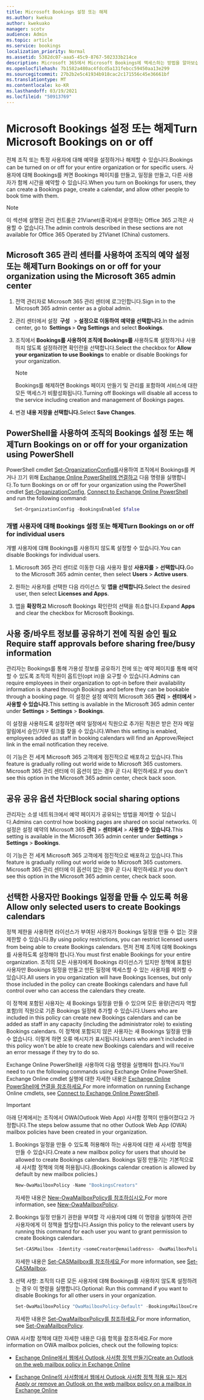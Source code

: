 ```yaml
---
title: Microsoft Bookings 설정 또는 해제
ms.author: kwekua
author: kwekuako
manager: scotv
audience: Admin
ms.topic: article
ms.service: bookings
localization_priority: Normal
ms.assetid: 5382dc07-aaa5-45c9-8767-502333b214ce
description: Microsoft 365에서 Microsoft Bookings에 액세스하는 방법을 알아보십시오.
ms.openlocfilehash: 7b1582a480ac4fdcd5a131febcc59450aa13e299
ms.sourcegitcommit: 27b2b2e5c41934b918cac2c171556c45e36661bf
ms.translationtype: MT
ms.contentlocale: ko-KR
ms.lasthandoff: 03/19/2021
ms.locfileid: "50913769"
---
```

# <a name="turn-microsoft-bookings-on-or-off"></a><span data-ttu-id="50348-103">Microsoft Bookings 설정 또는 해제</span><span class="sxs-lookup"><span data-stu-id="50348-103">Turn Microsoft Bookings on or off</span></span>

<span data-ttu-id="50348-104">전체 조직 또는 특정 사용자에 대해 예약을 설정하거나 해제할 수 있습니다.</span><span class="sxs-lookup"><span data-stu-id="50348-104">Bookings can be turned on or off for your entire organization or for specific users.</span></span> <span data-ttu-id="50348-105">사용자에 대해 Bookings를 켜면 Bookings 페이지를 만들고, 일정을 만들고, 다른 사용자가 함께 시간을 예약할 수 있습니다.</span><span class="sxs-lookup"><span data-stu-id="50348-105">When you turn on Bookings for users, they can create a Bookings page, create a calendar, and allow other people to book time with them.</span></span>

> [!NOTE]
> <span data-ttu-id="50348-106">이 섹션에 설명된 관리 컨트롤은 21Vianet(중국)에서 운영하는 Office 365 고객은 사용할 수 없습니다.</span><span class="sxs-lookup"><span data-stu-id="50348-106">The admin controls described in these sections are not available for Office 365 Operated by 21Vianet (China) customers.</span></span>

## <a name="turn-bookings-on-or-off-for-your-organization-using-the-microsoft-365-admin-center"></a><span data-ttu-id="50348-107">Microsoft 365 관리 센터를 사용하여 조직의 예약 설정 또는 해제</span><span class="sxs-lookup"><span data-stu-id="50348-107">Turn Bookings on or off for your organization using the Microsoft 365 admin center</span></span>

1. <span data-ttu-id="50348-108">전역 관리자로 Microsoft 365 관리 센터에 로그인합니다.</span><span class="sxs-lookup"><span data-stu-id="50348-108">Sign in to the Microsoft 365 admin center as a global admin.</span></span>

2. <span data-ttu-id="50348-109">관리 센터에서 설정  **구성**   \> **설정으로 이동하여** **예약을 선택합니다.**</span><span class="sxs-lookup"><span data-stu-id="50348-109">In the admin center, go to  **Settings** \> **Org Settings** and select **Bookings**.</span></span>

3. <span data-ttu-id="50348-110">조직에서 **Bookings를 사용하여 조직에 Bookings를** 사용하도록 설정하거나 사용하지 않도록 설정하려면 확인란을 선택합니다.</span><span class="sxs-lookup"><span data-stu-id="50348-110">Select the checkbox for **Allow your organization to use Bookings** to enable or disable Bookings for your organization.</span></span>

   > [!NOTE]
   > <span data-ttu-id="50348-111">Bookings를 해제하면 Bookings 페이지 만들기 및 관리를 포함하여 서비스에 대한 모든 액세스가 비활성화됩니다.</span><span class="sxs-lookup"><span data-stu-id="50348-111">Turning off Bookings will disable all access to the service including creation and management of Bookings pages.</span></span>

4. <span data-ttu-id="50348-112">변경 **내용 저장을 선택합니다.**</span><span class="sxs-lookup"><span data-stu-id="50348-112">Select **Save Changes**.</span></span>

## <a name="turn-bookings-on-or-off-for-your-organization-using-powershell"></a><span data-ttu-id="50348-113">PowerShell을 사용하여 조직의 Bookings 설정 또는 해제</span><span class="sxs-lookup"><span data-stu-id="50348-113">Turn Bookings on or off for your organization using PowerShell</span></span>

<span data-ttu-id="50348-114">PowerShell cmdlet [Set-OrganizationConfig를](/powershell/module/exchange/set-organizationconfig)사용하여 조직에서 Bookings를 켜거나 끄기 위해 [Exchange Online PowerShell에 연결하고](/powershell/exchange/connect-to-exchange-online-powershell) 다음 명령을 실행합니다.</span><span class="sxs-lookup"><span data-stu-id="50348-114">To turn Bookings on or off for your organization using the PowerShell cmdlet [Set-OrganizationConfig](/powershell/module/exchange/set-organizationconfig), [Connect to Exchange Online PowerShell](/powershell/exchange/connect-to-exchange-online-powershell) and run the following command:</span></span>

```PowerShell
   Set-OrganizationConfig -BookingsEnabled $false
```

### <a name="turn-bookings-on-or-off-for-individual-users"></a><span data-ttu-id="50348-115">개별 사용자에 대해 Bookings 설정 또는 해제</span><span class="sxs-lookup"><span data-stu-id="50348-115">Turn Bookings on or off for individual users</span></span>

<span data-ttu-id="50348-116">개별 사용자에 대해 Bookings를 사용하지 않도록 설정할 수 있습니다.</span><span class="sxs-lookup"><span data-stu-id="50348-116">You can disable Bookings for individual users.</span></span>

1. <span data-ttu-id="50348-117">Microsoft 365 관리 센터로 이동한 다음 사용자 활성 **사용자를** \> **선택합니다.**</span><span class="sxs-lookup"><span data-stu-id="50348-117">Go to the Microsoft 365 admin center, then select **Users** \> **Active users**.</span></span>

1. <span data-ttu-id="50348-118">원하는 사용자를 선택한 다음 라이선스 및 **앱을 선택합니다.**</span><span class="sxs-lookup"><span data-stu-id="50348-118">Select the desired user, then select **Licenses and Apps**.</span></span>

1. <span data-ttu-id="50348-119">앱을 **확장하고** Microsoft Bookings 확인란의 선택을 취소합니다.</span><span class="sxs-lookup"><span data-stu-id="50348-119">Expand **Apps** and clear the checkbox for Microsoft Bookings.</span></span>

## <a name="require-staff-approvals-before-sharing-freebusy-information"></a><span data-ttu-id="50348-120">사용 중/바우트 정보를 공유하기 전에 직원 승인 필요</span><span class="sxs-lookup"><span data-stu-id="50348-120">Require staff approvals before sharing free/busy information</span></span>

<span data-ttu-id="50348-121">관리자는 Bookings를 통해 가용성 정보를 공유하기 전에 또는 예약 페이지를 통해 예약할 수 있도록 조직의 직원이 옵트인(opt in)을 요구할 수 있습니다.</span><span class="sxs-lookup"><span data-stu-id="50348-121">Admins can require employees in their organization to opt-in before their availability information is shared through Bookings and before they can be bookable through a booking page.</span></span> <span data-ttu-id="50348-122">이 설정은 설정 예약의 Microsoft 365 **관리** \> **센터에서** \> **사용할 수 있습니다.**</span><span class="sxs-lookup"><span data-stu-id="50348-122">This setting is available in the Microsoft 365 admin center under **Settings** \> **Settings** \> **Bookings**.</span></span>

<span data-ttu-id="50348-123">이 설정을 사용하도록 설정하면 예약 일정에서 직원으로 추가된 직원은 받은 전자 메일 알림에서 승인/거부 링크를 찾을 수 있습니다.</span><span class="sxs-lookup"><span data-stu-id="50348-123">When this setting is enabled, employees added as staff in booking calendars will find an Approve/Reject link in the email notification they receive.</span></span>

<span data-ttu-id="50348-124">이 기능은 전 세계 Microsoft 365 고객에게 점진적으로 배포하고 있습니다.</span><span class="sxs-lookup"><span data-stu-id="50348-124">This feature is gradually rolling out world wide to Microsoft 365 customers.</span></span> <span data-ttu-id="50348-125">Microsoft 365 관리 센터에 이 옵션이 없는 경우 곧 다시 확인하세요.</span><span class="sxs-lookup"><span data-stu-id="50348-125">If you don't see this option in the Microsoft 365 admin center, check back soon.</span></span>

## <a name="block-social-sharing-options"></a><span data-ttu-id="50348-126">공유 공유 옵션 차단</span><span class="sxs-lookup"><span data-stu-id="50348-126">Block social sharing options</span></span>

<span data-ttu-id="50348-127">관리자는 소셜 네트워크에서 예약 페이지가 공유되는 방법을 제어할 수 있습니다.</span><span class="sxs-lookup"><span data-stu-id="50348-127">Admins can control how booking pages are shared on social networks.</span></span> <span data-ttu-id="50348-128">이 설정은 설정 예약의 Microsoft 365 **관리** \> **센터에서** \> **사용할 수 있습니다.**</span><span class="sxs-lookup"><span data-stu-id="50348-128">This setting is available in the Microsoft 365 admin center under **Settings** \> **Settings** \> **Bookings**.</span></span>

<span data-ttu-id="50348-129">이 기능은 전 세계 Microsoft 365 고객에게 점진적으로 배포하고 있습니다.</span><span class="sxs-lookup"><span data-stu-id="50348-129">This feature is gradually rolling out world wide to Microsoft 365 customers.</span></span> <span data-ttu-id="50348-130">Microsoft 365 관리 센터에 이 옵션이 없는 경우 곧 다시 확인하세요.</span><span class="sxs-lookup"><span data-stu-id="50348-130">If you don't see this option in the Microsoft 365 admin center, check back soon.</span></span>

## <a name="allow-only-selected-users-to-create-bookings-calendars"></a><span data-ttu-id="50348-131">선택한 사용자만 Bookings 일정을 만들 수 있도록 허용</span><span class="sxs-lookup"><span data-stu-id="50348-131">Allow only selected users to create Bookings calendars</span></span>

<span data-ttu-id="50348-132">정책 제한을 사용하면 라이선스가 부여된 사용자가 Bookings 일정을 만들 수 없는 것을 제한할 수 있습니다.</span><span class="sxs-lookup"><span data-stu-id="50348-132">By using policy restrictions, you can restrict licensed users from being able to create Bookings calendars.</span></span> <span data-ttu-id="50348-133">먼저 전체 조직에 대해 Bookings를 사용하도록 설정해야 합니다.</span><span class="sxs-lookup"><span data-stu-id="50348-133">You must first enable Bookings for your entire organization.</span></span> <span data-ttu-id="50348-134">조직의 모든 사용자에게 Bookings 라이선스가 있지만 정책에 포함된 사용자만 Bookings 일정을 만들고 만든 일정에 액세스할 수 있는 사용자를 제어할 수 있습니다.</span><span class="sxs-lookup"><span data-stu-id="50348-134">All users in you organization will have Bookings licenses, but only those included in the policy can create Bookings calendars and have full control over who can access the calendars they create.</span></span>

<span data-ttu-id="50348-135">이 정책에 포함된 사용자는 새 Bookings 일정을 만들 수 있으며 모든 용량(관리자 역할 포함)의 직원으로 기존 Bookings 일정에 추가할 수 있습니다.</span><span class="sxs-lookup"><span data-stu-id="50348-135">Users who are included in this policy can create new Bookings calendars and can be added as staff in any capacity (including the administrator role) to existing Bookings calendars.</span></span> <span data-ttu-id="50348-136">이 정책에 포함되지 않은 사용자는 새 Bookings 일정을 만들 수 없습니다. 이렇게 하면 오류 메시지가 표시됩니다.</span><span class="sxs-lookup"><span data-stu-id="50348-136">Users who aren't included in this policy won't be able to create new Bookings calendars and will receive an error message if they try to do so.</span></span>

<span data-ttu-id="50348-137">Exchange Online PowerShell을 사용하여 다음 명령을 실행해야 합니다.</span><span class="sxs-lookup"><span data-stu-id="50348-137">You'll need to run the following commands using Exchange Online PowerShell.</span></span> <span data-ttu-id="50348-138">Exchange Online cmdlet 실행에 대한 자세한 내용은 [Exchange Online PowerShell에 연결을 참조하세요.](/powershell/exchange/connect-to-exchange-online-powershell)</span><span class="sxs-lookup"><span data-stu-id="50348-138">For more information on running Exchange Online cmdlets, see [Connect to Exchange Online PowerShell](/powershell/exchange/connect-to-exchange-online-powershell).</span></span>

> [!IMPORTANT]
> <span data-ttu-id="50348-139">아래 단계에서는 조직에서 OWA(Outlook Web App) 사서함 정책이 만들어졌다고 가정합니다.</span><span class="sxs-lookup"><span data-stu-id="50348-139">The steps below assume that no other Outlook Web App (OWA) mailbox policies have been created in your organization.</span></span>

1. <span data-ttu-id="50348-140">Bookings 일정을 만들 수 있도록 허용해야 하는 사용자에 대한 새 사서함 정책을 만들 수 있습니다.</span><span class="sxs-lookup"><span data-stu-id="50348-140">Create a new mailbox policy for users that should be allowed to create Bookings calendars.</span></span> <span data-ttu-id="50348-141">Bookings 일정 만들기는 기본적으로 새 사서함 정책에 의해 허용됩니다.</span><span class="sxs-lookup"><span data-stu-id="50348-141">(Bookings calendar creation is allowed by default by new mailbox policies.)</span></span>

   ```PowerShell
   New-OwaMailboxPolicy -Name "BookingsCreators"
   ```

   <span data-ttu-id="50348-142">자세한 내용은 [New-OwaMailboxPolicy를 참조하십시오.](/powershell/module/exchange/new-owamailboxpolicy)</span><span class="sxs-lookup"><span data-stu-id="50348-142">For more information, see [New-OwaMailboxPolicy](/powershell/module/exchange/new-owamailboxpolicy).</span></span>

2. <span data-ttu-id="50348-143">Bookings 일정 만들기 권한을 부여할 각 사용자에 대해 이 명령을 실행하여 관련 사용자에게 이 정책을 할당합니다.</span><span class="sxs-lookup"><span data-stu-id="50348-143">Assign this policy to the relevant users by running this command for each user you want to grant permission to create Bookings calendars.</span></span>

   ```PowerShell
   Set-CASMailbox -Identity <someCreator@emailaddress> -OwaMailboxPolicy "BookingsCreators"
   ```

   <span data-ttu-id="50348-144">자세한 내용은 [Set-CASMailbox를 참조하세요.](/powershell/module/exchange/set-casmailbox)</span><span class="sxs-lookup"><span data-stu-id="50348-144">For more information, see [Set-CASMailbox](/powershell/module/exchange/set-casmailbox).</span></span>

3. <span data-ttu-id="50348-145">선택 사항: 조직의 다른 모든 사용자에 대해 Bookings를 사용하지 않도록 설정하려는 경우 이 명령을 실행합니다.</span><span class="sxs-lookup"><span data-stu-id="50348-145">Optional: Run this command if you want to disable Bookings for all other users in your organization.</span></span>

   ```PowerShell
   Set-OwaMailboxPolicy "OwaMailboxPolicy-Default" -BookingsMailboxCreationEnabled:$false
   ```

   <span data-ttu-id="50348-146">자세한 내용은 [Set-OwaMailboxPolicy를 참조하세요.](/powershell/module/exchange/set-owamailboxpolicy)</span><span class="sxs-lookup"><span data-stu-id="50348-146">For more information, see [Set-OwaMailboxPolicy](/powershell/module/exchange/set-owamailboxpolicy).</span></span>

<span data-ttu-id="50348-147">OWA 사서함 정책에 대한 자세한 내용은 다음 항목을 참조하세요.</span><span class="sxs-lookup"><span data-stu-id="50348-147">For more information on OWA mailbox policies, check out the following topics:</span></span>

- [<span data-ttu-id="50348-148">Exchange Online에서 웹에서 Outlook 사서함 정책 만들기</span><span class="sxs-lookup"><span data-stu-id="50348-148">Create an Outlook on the web mailbox policy in Exchange Online</span></span>](/exchange/clients-and-mobile-in-exchange-online/outlook-on-the-web/create-outlook-web-app-mailbox-policy)

- [<span data-ttu-id="50348-149">Exchange Online의 사서함에서 웹에서 Outlook 사서함 정책 적용 또는 제거</span><span class="sxs-lookup"><span data-stu-id="50348-149">Apply or remove an Outlook on the web mailbox policy on a mailbox in Exchange Online</span></span>](/exchange/clients-and-mobile-in-exchange-online/outlook-on-the-web/create-outlook-web-app-mailbox-policy)